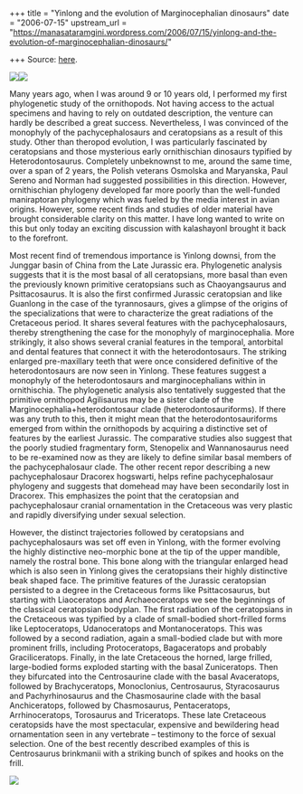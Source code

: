 +++
title = "Yinlong and the evolution of Marginocephalian dinosaurs"
date = "2006-07-15"
upstream_url = "https://manasataramgini.wordpress.com/2006/07/15/yinlong-and-the-evolution-of-marginocephalian-dinosaurs/"

+++
Source: [here](https://manasataramgini.wordpress.com/2006/07/15/yinlong-and-the-evolution-of-marginocephalian-dinosaurs/).



[![](https://i1.wp.com/photos1.blogger.com/blogger/2010/410/320/Yinlong.jpg)](http://photos1.blogger.com/blogger/2010/410/1600/Yinlong.jpg)[![](https://i0.wp.com/photos1.blogger.com/blogger/2010/410/320/ceratopsian_skulls.png)](http://photos1.blogger.com/blogger/2010/410/1600/ceratopsian_skulls.gif)

Many years ago, when I was around 9 or 10 years old, I performed my first phylogenetic study of the ornithopods. Not having access to the actual specimens and having to rely on outdated description, the venture can hardly be described a great success. Nevertheless, I was convinced of the monophyly of the pachycephalosaurs and ceratopsians as a result of this study. Other than theropod evolution, I was particularly fascinated by ceratopsians and those mysterious early ornithischian dinosaurs typified by Heterodontosaurus. Completely unbeknownst to me, around the same time, over a span of 2 years, the Polish veterans Osmolska and Maryanska, Paul Sereno and Norman had suggested possibilities in this direction. However, ornithischian phylogeny developed far more poorly than the well-funded maniraptoran phylogeny which was fueled by the media interest in avian origins. However, some recent finds and studies of older material have brought considerable clarity on this matter. I have long wanted to write on this but only today an exciting discussion with kalashayonI brought it back to the forefront.

Most recent find of tremendous importance is Yinlong downsi, from the Junggar basin of China from the Late Jurassic era. Phylogenetic analysis suggests that it is the most basal of all ceratopsians, more basal than even the previously known primitive ceratopsians such as Chaoyangsaurus and Psittacosaurus. It is also the first confirmed Jurassic ceratopsian and like Guanlong in the case of the tyrannosaurs, gives a glimpse of the origins of the specializations that were to characterize the great radiations of the Cretaceous period. It shares several features with the pachycephalosaurs, thereby strengthening the case for the monophyly of marginocephalia. More strikingly, it also shows several cranial features in the temporal, antorbital and dental features that connect it with the heterodontosaurs. The striking enlarged pre-maxillary teeth that were once considered definitive of the heterodontosaurs are now seen in Yinlong. These features suggest a monophyly of the heterodontosaurs and marginocephalians within in ornithischia. The phylogenetic analysis also tentatively suggested that the primitive ornithopod Agilisaurus may be a sister clade of the Marginocephalia+heterodontosaur clade
(heterodontosauriforms). If there was any truth to this, then it might
mean that the heterodontosauriforms emerged from within the ornithopods by acquiring a distinctive set of features by the earliest Jurassic. The comparative studies also suggest that the poorly studied fragmentary form, Stenopelix and Wannanosaurus need to be re-examined now as they are likely to define similar basal members of the pachycephalosaur clade. The other recent repor describing a new pachycephalosaur Dracorex hogswarti, helps refine pachycephalosaur phylogeny and suggests that domehead may have been secondarily lost in Dracorex. This emphasizes the point that the ceratopsian and pachycephalosaur cranial ornamentation in the Cretaceous was very plastic and rapidly diversifying under sexual selection.

However, the distinct trajectories followed by ceratopsians and pachycephalosaurs was set off even in Yinlong, with the former evolving the highly distinctive neo-morphic bone at the tip of the upper mandible, namely the rostral bone. This bone along with the triangular enlarged head which is also seen in Yinlong gives the ceratopsians their highly distinctive beak shaped face. The primitive features of the Jurassic ceratopsian persisted to a degree in the Cretaceous forms like Psittacosaurus, but starting with Liaoceratops and Archaeoceratops we see the beginnings of the classical ceratopsian bodyplan. The first radiation of the ceratopsians in the Cretaceous was typified by a clade of small-bodied short-frilled forms like Leptoceratops, Udanoceratops and Montanoceratops. This was followed by a second radiation, again a small-bodied clade but with more prominent frills, including Protoceratops, Bagaceratops and probably Graciliceratops. Finally, in the late Cretaceous the horned, large frilled, large-bodied forms exploded starting with the basal Zuniceratops. Then they bifurcated into the Centrosaurine clade with the basal Avaceratops, followed by Brachyceratops, Monoclonius, Centrosaurus, Styracosaurus and Pachyrhinosaurus and the Chasmosaurine clade with the basal Anchiceratops, followed by Chasmosaurus, Pentaceratops, Arrhinoceratops, Torosaurus and Triceratops. These late Cretaceous ceratopsids have the most spectacular, expensive and bewildering head ornamentation seen in any vertebrate – testimony to the force of sexual selection. One of the best recently described examples of this is Centrosaurus brinkmanii with a striking bunch of spikes and hooks on the frill.

[![](https://i0.wp.com/photos1.blogger.com/blogger/2010/410/320/centrosaurus_brinkmani.png)](http://photos1.blogger.com/blogger/2010/410/1600/centrosaurus_brinkmani.png)

